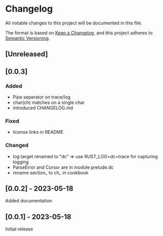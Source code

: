 # Changelog

All notable changes to this project will be documented in this file.

The format is based on [Keep a Changelog](https://keepachangelog.com/en/1.0.0/),
and this project adheres to [Semantic Versioning](https://semver.org/spec/v2.0.0.html).

## [Unreleased]

## [0.0.3] 
### Added
- Pipe seperator on trace/log
- char(ch) matches on a single char
- introduced CHANGELOG.md

### Fixed
- license links in README

### Changed
- log target renamed to "dc" => use RUST_LOG=dc=trace for capturing logging 
- ParseError and Cursor are in module prelude.dc
- rename section_ to ch_ in cookbook

## [0.0.2] - 2023-05-18
Added documentation

## [0.0.1] - 2023-05-18
Initial release
